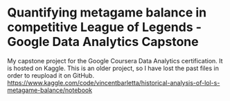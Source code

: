 # Quantifying metagame balance in competitive League of Legends - Google Data Analytics Capstone
My capstone project for the Google Coursera Data Analytics certification. It is hosted on Kaggle. This is an older project, so I have lost the past files in order to reupload it on GitHub.
https://www.kaggle.com/code/vincentbarletta/historical-analysis-of-lol-s-metagame-balance/notebook
